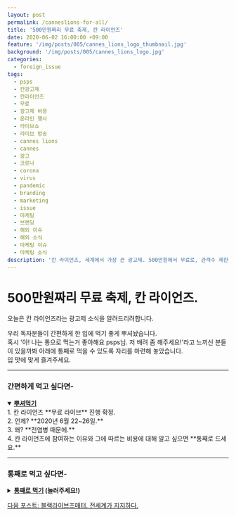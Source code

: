 ```yaml
---
layout: post
permalink: /canneslions-for-all/
title: '500만원짜리 무료 축제, 칸 라이언즈'
date: 2020-06-02 16:00:00 +09:00
feature: '/img/posts/005/cannes_lions_logo_thumbnail.jpg'
background: '/img/posts/005/cannes_lions_logo.jpg'
categories:
  - foreign_issue
tags:
  - psps
  - 칸광고제
  - 칸라이언즈
  - 무료
  - 광고제 비용
  - 온라인 행사
  - 라이브쇼
  - 라이브 방송
  - cannes lions
  - cannes
  - 광고
  - 코로나
  - corona
  - virus
  - pandemic
  - branding
  - marketing
  - issue
  - 마케팅
  - 브랜딩
  - 해외 이슈
  - 해외 소식
  - 마케팅 이슈
  - 마케팅 소식
description: '칸 라이언즈, 세계에서 가장 큰 광고제. 500만원에서 무료로, 관객수 제한에서 전세계 누구나로!'
---
```

# 500만원짜리 무료 축제, 칸 라이언즈.

오늘은 칸 라이언즈라는 광고제 소식을 알려드리려합니다.

우리 독자분들이 간편하게 한 입에 먹기 좋게 뿌셔놨습니다.<br>
혹시 '아! 나는 통으로 먹는거 좋아해요 psps님. 저 배려 좀 해주세요!'라고 느끼신 분들이 있을까봐 아래에 통째로 먹을 수 있도록 자리를 마련해 놓았습니다.<br>
입 맛에 맞게 즐겨주세요.
<hr class = 'hr_img'>

### 간편하게 먹고 싶다면-

<details open>
<summary><strong><u>뿌셔먹기</u></strong></summary>
<div markdown = "1">
1. 칸 라이언즈 **무료 라이브** 진행 확정.<br>
2. 언제? **2020년 6월 22~26일.**<br>
3. 왜? **전염병 때문에.**<br>
4. 칸 라이언즈에 참여하는 이유와 그에 따르는 비용에 대해 알고 싶으면 **통째로 드세요.**
</div>
</details>
<hr class = 'hr_img'>

### 통째로 먹고 싶다면-

<details>
<summary><strong><u>통째로 먹기</u> (눌러주세요!)</strong></summary>
<div markdown = "1">

<br>
## 광고계의 칸 영화제, 칸 라이언즈.

*티켓값은 2018년 [digiday.com](https://digiday.com/marketing/costs-go-cannes/)에서 발행한 블로그를 참고했습니다*

결론부터 말씀드리면 광고인들의 꿈이자 온갖 창의적인 광고들의 집합소인 칸 라이언즈가 온라인 라이브 방송을 통해 **공짜**로 모두에게 공개됩니다!

![cannes_lions_logo_with_description](/img/posts/005/cannes_lions_logo_with_description.jpg)
<hr class = 'hr_img'>

### 언제?!

**2020년 6월 22~26일!**

### 왜?!

**전염병 때문에!**
<hr class = 'hr_img'>


자, 이 커다란 광고제가 언제 열리는 지만 알고 싶어서 PSPS에 오신 분이라면 이제 다른 용무를 보셔도 됩니다.<br>
만약 축제에 참가하는데 들어가는 <u>비용이 얼마</u>이고 행사장 안에서는 <u>어떤 일이 일어나는지</u> 궁금하신 분들은 계속 읽어보세요.

## 칸 라이언즈? 칸 영화제랑 비슷한건가?

네 비슷한겁니다. 1940년부터 시작한 칸 국제영화제를 본 유럽 영화 광고 종사자들이 1954년 광고 필름 제작자들을 위한 행사를 기획한 것이 칸 라이언즈입니다.<br>
칸 영화제와 비슷한 영향력을 가지고 있는데 우리나라에서 칸 하면 떠오르는 사람이 있죠.

칸의 여왕 전도연 그리고 디렉터 봉, 봉준호 감독.

<img class = 'img_inline img_big_to_small' src="/img/posts/005/jeon_doyeon.jpg" alt="칸영화제 수상한 전도연"/>

<img class = 'img_big_to_small' src="/img/posts/005/dir_bong.jpg" alt="기생충으로 칸영화제 수상한 봉준호"/>

우리나라 배우나 감독이 칸에서 수상했다라고 하면 "우와! 대단해! 자랑스럽다!"라며 우리가 되려 자랑스러움을 느끼죠. 왜냐면 글로벌에서 가장 크고 영향력이 으마무시한 영화제에서 우리나라 사람이 상을 받았기 때문입니다. 김연아 선수가 올림픽 금메달을 목에 달았을 때 만큼이나 우리나라를 단결시키는 힘을 가진 게 칸 영화제입니다.

칸 라이언즈는 칸 영화제 만큼이나 **광고계에서 가장 규모가 큰 행사**입니다. 가장 우수한 작품들을 선별해서 시상식을 하죠. 광고는 영화보단 대중성이 떨어져 영화제에 비해 시민들의 관심은 덜 받지만 관련 업종 종사자들에게만큼은 광고제가 올림픽으로 인식되죠. 하지만 세계에서 가장 큰 광고제이기 때문일까요? 행사 참가 비용이 으마무시한데 얼만지 들으시면 아마 깜짝 놀라실겁니다.

## 수상작 보려면 얼마 내야하나?

먼저 관람비용에 대해 이 야기하자면, 이전의 칸 광고제 티켓값을 듣고 나시면 올해 광고제가 무료라는 사실이 얼마나 놀라운 것인지 느끼실 텐데요.<br>
영화제 뱃지의 가격은 무려 **$3,800!!!** 한화로 거의 500만원 돈이죠. 5일 동안 진행되는 행사이며 숙박비, 경비, 생활비 등을 제외하고도 단순히 티켓값만 500만원이 빠져나갑니다.

그리고 광고제에 입상 하기 위해선 참가자들이 본인의 작품을 제출해야겠죠? 이것도 공짜가 아닌데 비용이 또 으마무시합니다.

출품하는 부문에 따라 비용이 달라지는데 올해는 9개 트랙(Track)에서 28가지 부문으로 나뉘는데 [출품비용](https://www.canneslions.com/support/awards-support/dates-and-fees)은 **최소 575파운드(80만원)에서 최대 1,995파운드(270만원)**까지입니다.

작년 칸 라이언즈에 출품된 작품의 수는 30,953개입니다. 최소 비용인 80만원으로만 잡고 계산해봐도 출품작 비용으로만 약 250억원입니다. 기타 다른 비용까지 고려한다면 돈이 얼마나 모이는 지 가늠이 가시죠?

## 칸 광고제엔 왜 가는 거지?

일반 사람들에겐 저렇게나 큰 돈을 들이고 갈 이유가 있나 싶겠지만 그럴만한 이유가 있습니다. 글로벌 마케터, 브랜드 전문가들에게 **네트워킹을 할 수 있는 장을 마련**해줍니다.

![corporates](/img/posts/005/corporates.png)

또 아마존, 마이크로소프트, 블리자드, 어도비, 틱톡 등의 글로벌 기업들이 공유하는 인사이트를 얻어갈 수 있는 자리까지 있습니다. 2019년엔 삼성전자, 제일기획, CJ, 카카오, 이노션, 대홍기획, 한국야쿠르트, 팔도, 한국전기안전공사 등 80여명의 국내 마케팅 및 광고 전문가들이 **인사이트와 시장조사를 위해** 칸 라이언즈를 찾았죠.

광고 대행사들에게 **가장 중요한 건 고객들**입니다. 반대로 고객들에게 중요한 건 대행사의 실력과 실적입니다. 칸 라이언즈에서의 수상경력은 기타 다른 광고제 수상 경력과는 결이 다른 이미지를 고객사에 심어줍니다. 마치 백종원씨가 추천하는 음식과 PSPS가 맛있다고 추천하는 음식의 차이랄까요. 칸 라이언즈는 백종원 Class인겁니다. 그래서 광고사들은 수상을 최대한 많이 하기 위해 출품을 많이 하는 노력을 기울입니다.

## 수상만 하면 같이 일하자고 러브콜 오겠네?

하지만 수상작들을 보는 고객들(기업의 임직원)은 단순히 대행사가 수상을 했다고 계약을 덥석 하진 않습니다. **말이 통해야 일 할 맛이 나겠죠?** 그래서 대행사들은 행사 이후 저녁 시간에 잠재고객들과 미팅을 빼곡히 잡아 **본인을 어필**합니다. 이 기회를 잡기 위해 참여하는 기업들이 많다고 합니다.

그래서 결국 칸 광고제 참여자들은 일반인들이 아닌 광고인, 마케터, 에이전시의 임직원 등 광고분야에 종사하거나 기업의 임직원처럼 광고 기술과 트렌드에 관심이 매우 많은 사람들입니다. 이 곳에서 1) **광고 트렌드**를 알 수 있고 독특하고 재치있는 발상으로 만든 광고들을 관람하며 2) **영감을 얻어갈 수도** , 그리고 3) **고객을 얻어가기도** 하죠.

여기까지 칸 라이언즈에 참여하기 위한 비용과 왜 참여하는 지에 대해 알아보았습니다.

다음으로 간략하게 사자상에 담긴 **유래**와 **수상 부문**에 대해 알아보고 마무리하겠습니다.

## 사자의 유래

![lion_trophy](/img/posts/005/lion_trophy.jpg)

칸 라이언즈 로고와 트로피의 상징인 사자는 '선택'을 의미하는 **베니스 시의 공식 문장**인 사자에서 유래됬다고 합니다.(출처: [칸 라이언즈](https://www.prweek.com/article/1588867/pr-agencies-best-cannes-heres-2019-medal-table))

## 수상 부문

<img src = "/img/posts/005/lion_trophies.jpg" alt = '칸 라이언즈 금, 은, 동 사자상'/>
작년 30,953점의 작품 중 932점만이 수상했습니다. 참가자들은 9개의 트랙의 28개 부문별 그랑프리, 금, 은, 동 사자상을 수상하게 됩니다. 트랙은 Communication, Craft, Entertainment, Experience, Good, Health, Impact, Innovation, Reach로 나뉩니다.



1. **Communication**부문은 창의적인 파트너십, 사람, 그리고 <u>스토리텔링</u>에 중점을 두고 평가합니다.

2. **Craft**는 창의적인 아이디어를 표현해내는 <u>예술적 기술과 재능</u>에 초점을 둡니다.

3. **Entertainment**는 단순히 브랜드 메세지를 전달하는 것을 넘어 <u>진정성 있는 엔터테인먼트</u>를 선사해 소비자와 문화에 영향을 준 정도에 중점을 둡니다.
4. **Experience**는 브랜드와 소비자간의 이루어지는 <u>모든 접점에서 고객들의 마음을 사로잡는</u> 창의적인 작품을 선정합니다.

5. **Good**은 창의적인 커뮤니케이션을 통해 문화를 바꾸거나 세상에 변화를 일으키는 등 <u>세상에 긍정적인 영향을 준</u> 커뮤니케이션 방식에 점수를 줍니다.
6. **Health**는 <u>건강 분야로 제한</u>하여 창의적인 브랜드 커뮤니케이션을 이끌어 낸 작품을 선정합니다.
7. **Impact**는 창의적인 광고의 기술과 효율을 따져 브랜드 <u>커뮤니케이션의 효율성</u>을 평가합니다.
8. **Innovation**은 제품 개발, 사업 변화, 새로운 데이터 중심의 전략 등을 <u>창의적인 컨셉과 활용</u>을 통해 브랜드와 소비자간의 소통을 얼마나 창의적으로 변화시켰는지에 중점을 둡니다.
9. **Reach**는 소비자들의 관심이 필요한 현재 진행 중인 문제에 대해 브랜드가 창의적인 통찰, 전략, 그리고 기획으로 <u>얼마나 효율적으로 소비자들의 참여를 이끌어 냈는지</u>에 초점을 둡니다.

트랙 별로 세부적인 부문들이 있는데 궁금하신 분들은 [칸 라이언즈 공식 홈페이지](https://www.canneslions.com/enter/awards/MEDIAONLINE/CANNESLIONS/2020/CL2020-Lions-tracks.PNG)에 들어가셔서 확인하실 수 있습니다.

## 마무리

최근 사회적 거리두기로 인해 온라인 콘텐츠들이 굉장히 많아지고 있습니다. 온라인 교육, 회의, 컨퍼런스, 그리고 얼마 전엔 구찌, 아르마니, 버버리 등이 온라인 패션쇼를 스트리밍 했었죠. 이전이라면 경험하지 못했을 것들이 지금은 인터넷만 있으면 접근할 수 있는 세상입니다.

전염병 이후로 일상에서 겪는 불편함과 편함이 이전과는 많이 달라졌다는 걸 느낍니다. 이전에는 인지하지 못했던 변화의 과정이 지금은 인식되는데요. 생각해보면 정말 빨리 변하는 시기라는 것을 새삼 다시 느낍니다.

칸 라이언즈가 무료 라이브를 진행하기로 하면서 평소라면 꿈도 못 꿔봤을 광고제를 직접 관람할 수 있는 기회가 생겨 기분이 너무 좋습니다. 항상 누군가가 수상작들을 소개해 놓은 정보를 접했던 이전과는 다르게 6월 22일에는 제가 직접 보고 들은 것을 전달하는 날이 될 것이라는 생각에 벌써부터 설레는 군요!


지금까지, 세상 마케팅 이슈를 뿌시고 다니는 PSPS였습니다.

</div>
</details>


[다음 포스트: 블랙라이브즈매터. 전세계가 지지하다.](/blm-worldwide/)
